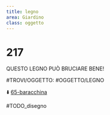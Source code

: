 ```yaml
---
title: legno
area: Giardino
class: oggetto
---
```

# 217
QUESTO LEGNO PUÒ BRUCIARE BENE!

#TROVI/OGGETTO: #OGGETTO/LEGNO

⬇️ [65-baracchina](65-baracchina.md)

#TODO_disegno
